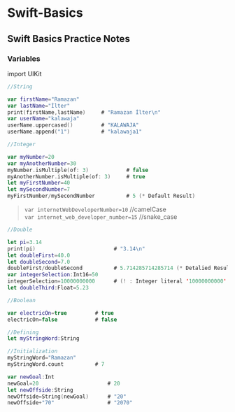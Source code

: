 # Swift-Basics
## Swift Basics Practice Notes

### Variables

import UIKit

```swift
//String

var firstName="Ramazan"
var lastName="İlter"
print(firstName,lastName)     # "Ramazan İlter\n"
var userName="kalawaja"
userName.uppercased()         # "KALAWAJA"
userName.append("1")          # "kalawaja1"
```

```swift
//Integer

var myNumber=20
var myAnotherNumber=30
myNumber.isMultiple(of: 3)            # false
myAnotherNumber.isMultiple(of: 3)     # true
let myFirstNumber=40
let mySecondNumber=7
myFirstNumber/mySecondNumber          # 5 (* Default Result)
```
> `var internetWebDeveloperNumber=10`               //camelCase  
> `var internet_web_developer_number=15`            //snake_case

```swift
//Double

let pi=3.14
print(pi)                         # "3.14\n"
let doubleFirst=40.0
let doubleSecond=7.0
doubleFirst/doubleSecond          # 5.714285714285714 (* Detalied Result)
var integerSelection:Int16=50     
integerSelection=10000000000      # (! : Integer literal '10000000000' overflows when stored into 'Int16')
let doubleThird:Float=5.23
```

```swift
//Boolean

var electricOn=true         # true
electricOn=false            # false
```

```swift
//Defining
let myStringWord:String

//Initialization
myStringWord="Ramazan"
myStringWord.count          # 7
```

```swift
var newGoal:Int
newGoal=20                      # 20
let newOffside:String
newOffside=String(newGoal)      # "20"
newOffside+"70"                 # "2070"
```

